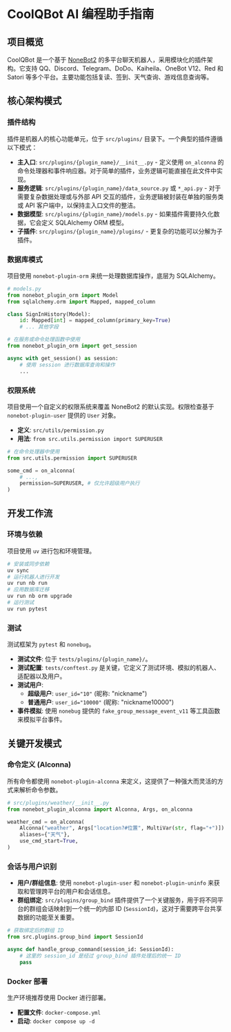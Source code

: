 # CoolQBot AI 编程助手指南

## 项目概览

CoolQBot 是一个基于 [NoneBot2](https://nonebot.dev/) 的多平台聊天机器人，采用模块化的插件架构。它支持 QQ、Discord、Telegram、DoDo、Kaiheila、OneBot V12、Red 和 Satori 等多个平台。主要功能包括复读、签到、天气查询、游戏信息查询等。

## 核心架构模式

### 插件结构

插件是机器人的核心功能单元，位于 `src/plugins/` 目录下。一个典型的插件遵循以下模式：

- **主入口**: `src/plugins/{plugin_name}/__init__.py` - 定义使用 `on_alconna` 的命令处理器和事件响应器。对于简单的插件，业务逻辑可能直接在此文件中实现。
- **服务逻辑**: `src/plugins/{plugin_name}/data_source.py` 或 `*_api.py` - 对于需要复杂数据处理或与外部 API 交互的插件，业务逻辑被封装在单独的服务类或 API 客户端中，以保持主入口文件的整洁。
- **数据模型**: `src/plugins/{plugin_name}/models.py` - 如果插件需要持久化数据，它会定义 SQLAlchemy ORM 模型。
- **子插件**: `src/plugins/{plugin_name}/plugins/` - 更复杂的功能可以分解为子插件。

### 数据库模式

项目使用 `nonebot-plugin-orm` 来统一处理数据库操作，底层为 SQLAlchemy。

```python
# models.py
from nonebot_plugin_orm import Model
from sqlalchemy.orm import Mapped, mapped_column

class SignInHistory(Model):
    id: Mapped[int] = mapped_column(primary_key=True)
    # ... 其他字段

# 在服务或命令处理函数中使用
from nonebot_plugin_orm import get_session

async with get_session() as session:
    # 使用 session 进行数据库查询和操作
    ...
```

### 权限系统

项目使用一个自定义的权限系统来覆盖 NoneBot2 的默认实现。权限检查基于 `nonebot-plugin-user` 提供的 `User` 对象。

- **定义**: `src/utils/permission.py`
- **用法**: `from src.utils.permission import SUPERUSER`

```python
# 在命令处理器中使用
from src.utils.permission import SUPERUSER

some_cmd = on_alconna(
    # ...,
    permission=SUPERUSER, # 仅允许超级用户执行
)
```

## 开发工作流

### 环境与依赖

项目使用 `uv` 进行包和环境管理。

```bash
# 安装或同步依赖
uv sync
# 运行机器人进行开发
uv run nb run
# 应用数据库迁移
uv run nb orm upgrade
# 运行测试
uv run pytest
```

### 测试

测试框架为 `pytest` 和 `nonebug`。

- **测试文件**: 位于 `tests/plugins/{plugin_name}/`。
- **测试配置**: `tests/conftest.py` 是关键，它定义了测试环境、模拟的机器人、适配器以及用户。
- **测试用户**:
  - **超级用户**: `user_id="10"` (昵称: "nickname")
  - **普通用户**: `user_id="10000"` (昵称: "nickname10000")
- **事件模拟**: 使用 `nonebug` 提供的 `fake_group_message_event_v11` 等工具函数来模拟平台事件。

## 关键开发模式

### 命令定义 (Alconna)

所有命令都使用 `nonebot-plugin-alconna` 来定义，这提供了一种强大而灵活的方式来解析命令参数。

```python
# src/plugins/weather/__init__.py
from nonebot_plugin_alconna import Alconna, Args, on_alconna

weather_cmd = on_alconna(
    Alconna("weather", Args["location?#位置", MultiVar(str, flag="+")]),
    aliases={"天气"},
    use_cmd_start=True,
)
```

### 会话与用户识别

- **用户/群组信息**: 使用 `nonebot-plugin-user` 和 `nonebot-plugin-uninfo` 来获取和管理跨平台的用户和会话信息。
- **群组绑定**: `src/plugins/group_bind` 插件提供了一个关键服务，用于将不同平台的群组会话映射到一个统一的内部 ID (`SessionId`)，这对于需要跨平台共享数据的功能至关重要。

```python
# 获取绑定后的群组 ID
from src.plugins.group_bind import SessionId

async def handle_group_command(session_id: SessionId):
    # 这里的 session_id 是经过 group_bind 插件处理后的统一 ID
    pass
```

### Docker 部署

生产环境推荐使用 Docker 进行部署。

- **配置文件**: `docker-compose.yml`
- **启动**: `docker compose up -d`
